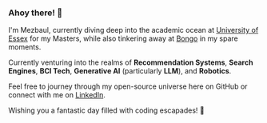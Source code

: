 ### Ahoy there! 🚀

I'm Mezbaul, currently diving deep into the academic ocean at [University of Essex](https://www.essex.ac.uk/) for my Masters, while also tinkering away at [Bongo](https://www.bongobd.com/) in my spare moments.

Currently venturing into the realms of **Recommendation Systems**, **Search Engines**, **BCI Tech**, **Generative AI** (particularly **LLM**), and **Robotics**.

Feel free to journey through my open-source universe here on GitHub or connect with me on [LinkedIn](https://www.linkedin.com/in/mezbaul-h/).

Wishing you a fantastic day filled with coding escapades! 🌟
